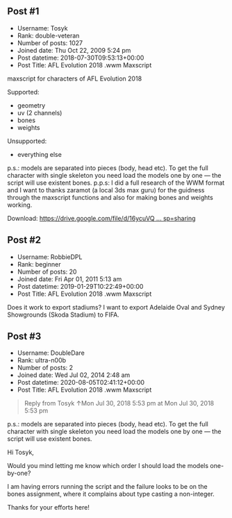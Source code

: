 ## Post #1
- Username: Tosyk
- Rank: double-veteran
- Number of posts: 1027
- Joined date: Thu Oct 22, 2009 5:24 pm
- Post datetime: 2018-07-30T09:53:13+00:00
- Post Title: AFL Evolution 2018 .wwm Maxscript

maxscript for characters of AFL Evolution 2018

Supported:
  - geometry
  - uv (2 channels)
  - bones
  - weights

Unsupported:
  - everything else

p.s.: models are separated into pieces (body, head etc). To get the full character with single skeleton you need load the models one by one — the script will use existent bones.
p.p.s: I did a full research of the WWM format and I want to thanks zaramot (a local 3ds max guru) for the guidness through the maxscript functions and also for making bones and weights working.

Download: [https://drive.google.com/file/d/16ycuVQ ... sp=sharing](https://drive.google.com/file/d/16ycuVQeMos3XcWukfZfQU1lnMpgtoWM2/view?usp=sharing)
## Post #2
- Username: RobbieDPL
- Rank: beginner
- Number of posts: 20
- Joined date: Fri Apr 01, 2011 5:13 am
- Post datetime: 2019-01-29T10:22:49+00:00
- Post Title: AFL Evolution 2018 .wwm Maxscript

Does it work to export stadiums? I want to export Adelaide Oval and Sydney Showgrounds (Skoda Stadium) to FIFA.
## Post #3
- Username: DoubleDare
- Rank: ultra-n00b
- Number of posts: 2
- Joined date: Wed Jul 02, 2014 2:48 am
- Post datetime: 2020-08-05T02:41:12+00:00
- Post Title: AFL Evolution 2018 .wwm Maxscript

> Reply from Tosyk ↑Mon Jul 30, 2018 5:53 pm at Mon Jul 30, 2018 5:53 pm
>
> 
p.s.: models are separated into pieces (body, head etc). To get the full character with single skeleton you need load the models one by one — the script will use existent bones.

Hi Tosyk,

Would you mind letting me know which order I should load the models one-by-one?

I am having errors running the script and the failure looks to be on the bones assignment, where it complains about type casting a non-integer.

Thanks for your efforts here!
